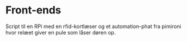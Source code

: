# Front-ends

Script til en RPi med en rfid-kortlæser og et automation-phat fra pimironi hvor relæet giver en pule som låser døren op.
